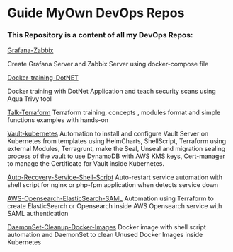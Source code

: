 # Guide MyOwn DevOps Repos

### This Repository is a content of all my DevOps Repos:

[Grafana-Zabbix](https://github.com/frovai/Grafana-Zabbix-Local)

Create Grafana Server and Zabbix Server using docker-compose file


[Docker-training-DotNET](https://github.com/frovai/docker-training-dotnet)

Docker training with DotNet Application and teach security scans using Aqua Trivy tool


[Talk-Terraform](https://github.com/frovai/talk-terraform)
Terraform training, concepts , modules format and simple functions examples with hands-on


[Vault-kubernetes](https://github.com/frovai/vault-kubernetes)
Automation to install and configure Vault Server on Kubernetes from templates using HelmCharts, ShellScript, Terraform using external Modules, Terragrunt, make the Seal, Unseal and migration sealing process of the vault to use DynamoDB with AWS KMS keys, Cert-manager to manage the Certificate for Vault inside Kubernetes. 	


[Auto-Recovery-Service-Shell-Script](https://github.com/frovai/Restart-Service-When-Down)
Auto-restart service automation with shell script for nginx or php-fpm application when detects service down


[AWS-Opensearch-ElasticSearch-SAML](https://github.com/frovai/opensearch-with-saml-authentication)
Automation using Terraform to create ElasticSearch or Opensearch inside AWS Opensearch service with SAML authentication


[DaemonSet-Cleanup-Docker-Images](https://github.com/frovai/Daemonset-CleanUp-Docker-Images)
Docker image with shell script automation and DaemonSet to clean Unused Docker Images inside Kubernetes 


